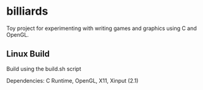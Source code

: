# billiards 
Toy project for experimenting with writing games and graphics using C and OpenGL.

## Linux Build
Build using the build.sh script

Dependencies:
C Runtime, OpenGL, X11, Xinput (2.1)

